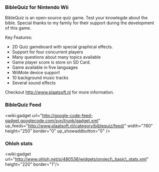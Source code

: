 ### BibleQuiz for Nintendo Wii ###

BibleQuiz is an open-source quiz game. Test your knowlegde about the bible. Special thanks to my family for their support during the development of this game.

Key Features:

  * 2D Quiz gameboard with special graphical effects.
  * Support for four concurrent players
  * Many questions about many topics available
  * Game player score is store on SD Card.
  * Game available in five languages
  * WiiMote device support
  * 10 background music tracks
  * Several sound effects

Checkout http://www.plaatsoft.nl for more information.

### BibleQuiz Feed ###
<wiki:gadget url="http://google-code-feed-gadget.googlecode.com/svn/trunk/gadget.xml" up\_feeds="http://www.plaatsoft.nl/category/biblequiz/feed/" width="780"  height="250" border="0" up\_showaddbutton="0" />

### Ohloh stats ###
&lt;wiki:gadget url="http://www.ohloh.net/p/480536/widgets/project\_basic\_stats.xml" height="220" border="1"/&gt;